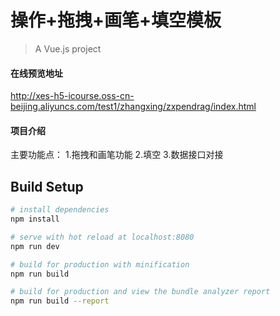 # 操作+拖拽+画笔+填空模板

> A Vue.js project
#### 在线预览地址
http://xes-h5-icourse.oss-cn-beijing.aliyuncs.com/test1/zhangxing/zxpendrag/index.html



#### 项目介绍
主要功能点：
1.拖拽和画笔功能
2.填空
3.数据接口对接

## Build Setup

``` bash
# install dependencies
npm install

# serve with hot reload at localhost:8080
npm run dev

# build for production with minification
npm run build

# build for production and view the bundle analyzer report
npm run build --report


   

